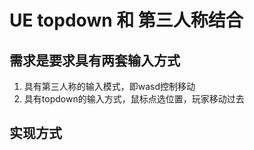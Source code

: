 # UE topdown 和 第三人称结合
## 需求是要求具有两套输入方式
 1. 具有第三人称的输入模式，即wasd控制移动
 2. 具有topdown的输入方式，鼠标点选位置，玩家移动过去
## 实现方式
  
